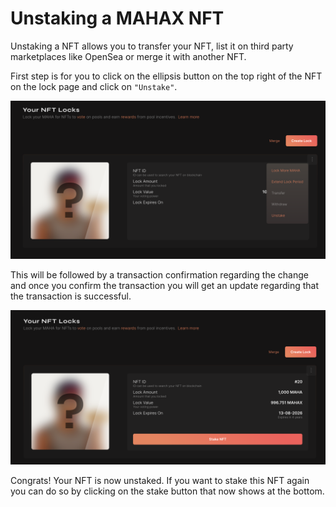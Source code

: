 # Unstaking a MAHAX NFT

Unstaking a NFT allows you to transfer your NFT, list it on third party marketplaces like OpenSea or merge it with another NFT.

First step is for you to click on the ellipsis button on the top right of the NFT on the lock page and click on `"Unstake"`.&#x20;

![You need to click on the unstake button to carry out this operation. ](<../../.gitbook/assets/image (7).png>)

This will be followed by a transaction confirmation  regarding the change and once you confirm the transaction you will get an update regarding that the transaction is successful.

![You can stake the NFT again if you want to. ](<../../.gitbook/assets/image (20).png>)

Congrats! Your NFT is now unstaked. If you want to stake this NFT again you can do so by clicking on the stake button that now shows at the bottom.&#x20;
